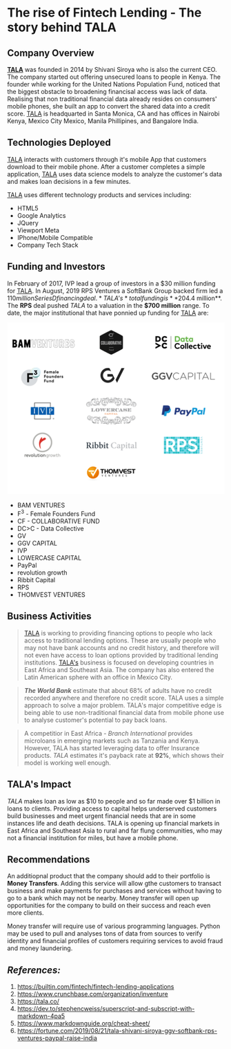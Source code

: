 # The rise of Fintech Lending - The story behind TALA <br>

## Company Overview

<b>[TALA](https://tala.co)</b> was founded in 2014 by Shivani Siroya who is also the current CEO. The company started out offering unsecured loans to people in Kenya. The founder while working for the United Nations Population Fund, noticed that the biggest obstacle to broadening financisal access was lack of data. Realising that non traditional financial data already resides on consumers' mobile phones, she built an app to convert the shared data into a credit score. 
[TALA](https://tala.co) is headquarted in Santa Monica, CA and has offices in Nairobi Kenya, Mexico City Mexico, Manila Phillipines, and Bangalore India. 
<br>

## Technologies Deployed

[TALA](https://tala.co) interacts with customers through it's mobile App that customers download to their mobile phone. After a customer completes a simple application, [TALA](https://tala.co) uses data science models to analyze the customer's data and makes loan decisions in a few minutes. 
<br>

[TALA](https://tala.co) uses different technology products and services including:

* HTML5
* Google Analytics
* JQuery
* Viewport Meta
* IPhone/Mobile Compatible
* Company Tech Stack

## Funding and Investors

In February of 2017, IVP lead a group of investors in a $30 million funding for [TALA](https://tala.co). In August, 2019 RPS Ventures a SoftBank Group backed firm led a $110 million Series D financing deal. *TALA's* total funding is **$204.4 million**. The **RPS** deal pushed *TALA* to a valuation in the **$700 million** range. To date, the major institutional  that have ponnied up funding for [TALA](https://tala.co) are:

![INVESTORS](investor-logos_final.png)

- BAM VENTURES
- F<sup>3</sup> - Female Founders Fund
- CF - COLLABORATIVE FUND
- DC>C - Data Collective
- GV
- GGV CAPITAL
- IVP
- LOWERCASE CAPITAL
- PayPal
- revolution growth
- Ribbit Capital
- RPS
- THOMVEST VENTURES


## Business Activities

> [TALA](https://tala.co) is working to providing financing options to people who lack access to traditional lending options. These are usually people who may not have bank accounts and no credit history, and therefore will not even have access to loan options provided by traditional lending institutions. [TALA's](https://tala.co) business is focused on developing countries in East Africa and Southeast Asia. The company has also entered the Latin American sphere with an office in Mexico City. 

>***The World Bank*** estimate that about 68% of adults have no credit recorded anywhere and therefore no credit score. TALA uses a simple approach to solve a major problem. TALA's major competitive edge is being able to use non-traditional financial data from mobile phone use to analyse customer's potential to pay back loans. 

>A competitior in East Africa - *Branch International* provides microloans in emerging markets such as Tanzania and Kenya. However, TALA has started leveraging data to offer Insurance products. *TALA* estimates it's payback rate at **92%**, which shows their model is working well enough.

## TALA's Impact

*TALA* makes loan as low as $10 to people and so far made over $1 billion in loans to clients. Providing access to capital helps underserved customers build businesses and meet urgent financial needs that are in some instances life and death decisions. TALA is opening up financial markets in East Africa and Southeast Asia to rural and far flung communities, who may not a financial institution for miles, but have a mobile phone.

## Recommendations

An additiopnal product that the company should add to their portfolio is **Money Transfers**. Adding this service will allow gthe customers to transact business and make payments for purchases and services without having to go to a bank which may not be nearby. Money transfer will open up opportunities for the company to build on their success and reach even more clients.
<br>

Money transfer will require use of various programming languages. Python may be used to pull and analyses tons of data from sources to verify identity and financial profiles of customers requiring services to avoid fraud and money laundering.

## *References:*

1. https://builtin.com/fintech/fintech-lending-applications
2. https://www.crunchbase.com/organization/inventure
3. https://tala.co/
4. https://dev.to/stephencweiss/superscript-and-subscript-with-markdown-4pa5
5. https://www.markdownguide.org/cheat-sheet/
6. https://fortune.com/2019/08/21/tala-shivani-siroya-ggv-softbank-rps-ventures-paypal-raise-india
